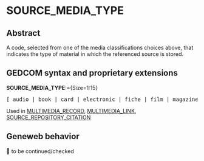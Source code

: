 ﻿# SOURCE_MEDIA_TYPE
## Abstract
A code, selected from one of the media classifications choices above, that indicates the type of
material in which the referenced source is stored.


## GEDCOM syntax and proprietary extensions

**SOURCE_MEDIA_TYPE**:={Size=1:15}
<pre>
[ audio | book | card | electronic | fiche | film | magazine | manuscript | map | newspaper | photo | tombstone | video ]
</pre>
Used in <a href=Ged.MULTIMEDIA_RECORD.md>MULTIMEDIA_RECORD</a>, <a href=Ged.MULTIMEDIA_LINK.md>MULTIMEDIA_LINK</a>, <a href=Ged.SOURCE_REPOSITORY_CITATION.md>SOURCE_REPOSITORY_CITATION</a><br />


## Geneweb behavior



🚧 to be continued/checked

